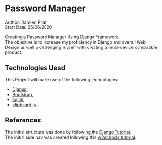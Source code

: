 # Password Manager

Author: Damien Pilat  
Start Date: 25/06/2020

Creating a Password Manager Using Django Framework.  
The objective is to increase my proficiency in Django and overall Web Design as well a chalenging myself with creating 
a multi-device compatible product.

## Technologies Uesd
This Project will make use of the following technologies:

* [Django](https://www.djangoproject.com/),
* [Bootstrap](https://getbootstrap.com/),
* [sqlite](https://www.sqlite.org/),
* [clipboard.js](https://clipboardjs.com/).

## References  
The initial structure was done by following the [Django Tutorial](https://docs.djangoproject.com/en/3.0/intro/tutorial01/).  
The initial side nav was created following this [w2schools tutorial](https://www.w3schools.com/howto/howto_js_sidenav.asp).

